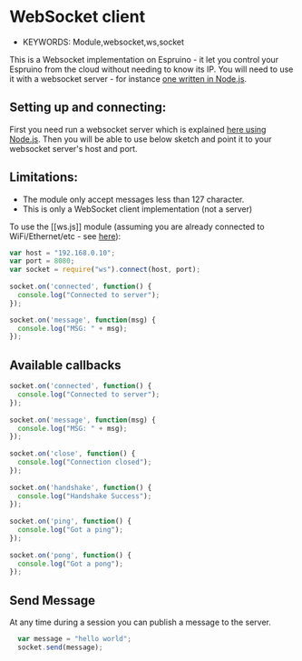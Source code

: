 <!--- Copyright (c) 2015 Gordon Williams & Sameh Hady. See the file LICENSE for copying permission. -->
WebSocket client
=====================

* KEYWORDS: Module,websocket,ws,socket

This is a Websocket implementation on Espruino - it let you control your Espruino from the cloud without needing to know its IP. 
You will need to use it with a websocket server - for instance [one written in Node.js](https://www.npmjs.com/package/ws).

Setting up and connecting:
-----------

First you need run a websocket server which is explained [here using Node.js](https://www.npmjs.com/package/ws). Then you will be able to use below sketch and point it to your websocket server's host and port.

Limitations:
-----------

* The module only accept messages less than 127 character.
* This is only a WebSocket client implementation (not a server)


To use the [[ws.js]] module (assuming you are already connected to WiFi/Ethernet/etc - see [here](/Internet)):


```js
var host = "192.168.0.10";
var port = 8080;
var socket = require("ws").connect(host, port);
	
socket.on('connected', function() {
  console.log("Connected to server");
});

socket.on('message', function(msg) {
  console.log("MSG: " + msg);
});
```
Available callbacks
-----------

```js
socket.on('connected', function() {
  console.log("Connected to server");
});
	
socket.on('message', function(msg) {
  console.log("MSG: " + msg);
});
	
socket.on('close', function() {
  console.log("Connection closed");
});
	
socket.on('handshake', function() {
  console.log("Handshake Success");
});
	
socket.on('ping', function() {
  console.log("Got a ping");
});
	
socket.on('pong', function() {
  console.log("Got a pong");
});
```

Send Message
-----------

At any time during a session you can publish a message to the server.
```js
  var message = "hello world";
  socket.send(message);
```


